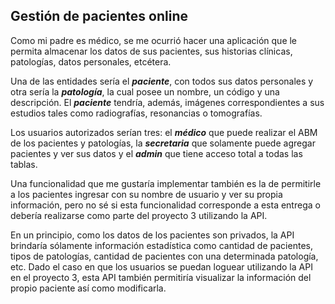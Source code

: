 ## Gestión de pacientes online

Como mi padre es médico, se me ocurrió hacer una aplicación que le permita almacenar los datos de sus pacientes, sus historias clínicas, patologías, datos personales, etcétera.

Una de las entidades sería el ***paciente***, con todos sus datos personales y otra sería la ***patología***, la cual posee un nombre, un código y una descripción.
El ***paciente*** tendría, además, imágenes correspondientes a sus estudios tales como radiografías, resonancias o tomografías.

Los usuarios autorizados serían tres: el ***médico***  que puede realizar el ABM de los pacientes y patologías, la ***secretaria*** que solamente puede agregar pacientes y ver sus datos y el ***admin*** que tiene acceso total a todas las tablas.

Una funcionalidad que me gustaría implementar también es la de permitirle a los pacientes ingresar con su nombre de usuario y ver su propia información, pero no sé si esta funcionalidad corresponde a esta entrega o debería realizarse como parte del proyecto 3 utilizando la API.

En un principio, como los datos de los pacientes son privados, la API brindaría sólamente información estadística como cantidad de pacientes, tipos de patologías, cantidad de pacientes con una determinada patología, etc. 
Dado el caso en que los usuarios se puedan loguear utilizando la API en el proyecto 3, esta API también permitiría visualizar la información del propio paciente así como modificarla.
